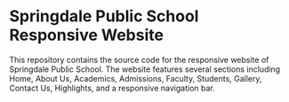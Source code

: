 # Springdale Public School Responsive Website

This repository contains the source code for the responsive website of Springdale Public School. The website features several sections including Home, About Us, Academics, Admissions, Faculty, Students, Gallery, Contact Us, Highlights, and a responsive navigation bar.


